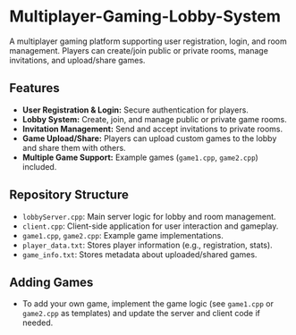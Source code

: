 # Multiplayer-Gaming-Lobby-System
A multiplayer gaming platform supporting user registration, login, and room management. Players can create/join public or private rooms, manage invitations, and upload/share games.

## Features

- **User Registration & Login:** Secure authentication for players.
- **Lobby System:** Create, join, and manage public or private game rooms.
- **Invitation Management:** Send and accept invitations to private rooms.
- **Game Upload/Share:** Players can upload custom games to the lobby and share them with others.
- **Multiple Game Support:** Example games (`game1.cpp`, `game2.cpp`) included.

## Repository Structure

- `lobbyServer.cpp`: Main server logic for lobby and room management.
- `client.cpp`: Client-side application for user interaction and gameplay.
- `game1.cpp`, `game2.cpp`: Example game implementations.
- `player_data.txt`: Stores player information (e.g., registration, stats).
- `game_info.txt`: Stores metadata about uploaded/shared games.

## Adding Games

- To add your own game, implement the game logic (see `game1.cpp` or `game2.cpp` as templates) and update the server and client code if needed.
